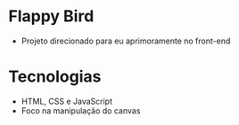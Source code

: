 # Flappy Bird

- Projeto direcionado para eu aprimoramente no front-end

# Tecnologias

- HTML, CSS e JavaScript
- Foco na manipulação do canvas
